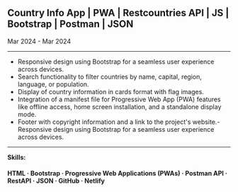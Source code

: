 
<B> <h2> Country Info App | PWA | Restcountries API | JS | Bootstrap | Postman | JSON </h2> </B>
<p> Mar 2024 - Mar 2024 </p>

<hr>

- Responsive design using Bootstrap for a seamless user experience across devices.
- Search functionality to filter countries by name, capital, region, language, or population.
- Display of country information in cards format with flag images.
- Integration of a manifest file for Progressive Web App (PWA) features like offline access, home screen installation, and a standalone display mode.
- Footer with copyright information and a link to the project's website.- Responsive design using Bootstrap for a seamless user experience across devices.

<hr>

<B> Skills: </B> <h4> HTML · Bootstrap · Progressive Web Applications (PWAs) · Postman API · RestAPI · JSON · GitHub · Netlify </h4>
